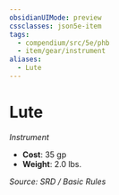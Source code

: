 ```yaml
---
obsidianUIMode: preview
cssclasses: json5e-item
tags:
  - compendium/src/5e/phb
  - item/gear/instrument
aliases:
  - Lute
---
```

# Lute
*Instrument*  

- **Cost**: 35 gp
- **Weight**: 2.0 lbs.

*Source: SRD / Basic Rules*